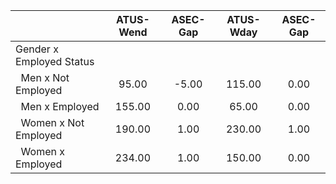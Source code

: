 
|                      |    ATUS-Wend |     ASEC-Gap |    ATUS-Wday |     ASEC-Gap |
| -------------------- | :----------: | :----------: | :----------: | :----------: |
| Gender x Employed Status |              |              |              |              |
| &nbsp;&nbsp;Men x Not Employed |        95.00 |        -5.00 |       115.00 |         0.00 |
| &nbsp;&nbsp;Men x Employed |       155.00 |         0.00 |        65.00 |         0.00 |
| &nbsp;&nbsp;Women x Not Employed |       190.00 |         1.00 |       230.00 |         1.00 |
| &nbsp;&nbsp;Women x Employed |       234.00 |         1.00 |       150.00 |         0.00 |

